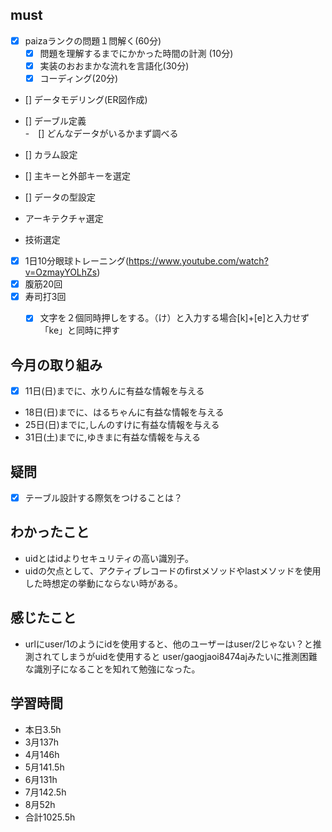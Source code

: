
## must
- [x] paizaランクの問題１問解く(60分)
  - [x] 問題を理解するまでにかかった時間の計測 (10分)
  - [x] 実装のおおまかな流れを言語化(30分)
  - [x] コーディング(20分)
- []  データモデリング(ER図作成)
- [] デーブル定義  
 -　[] どんなデータがいるかまず調べる
   
- [] カラム設定
- [] 主キーと外部キーを選定
- [] データの型設定


- アーキテクチャ選定
- 技術選定 


- [x] 1日10分眼球トレーニング(https://www.youtube.com/watch?v=OzmayYOLhZs)
- [x] 腹筋20回
- [x] 寿司打3回
  - [x] 文字を２個同時押しをする。（け）と入力する場合[k]+[e]と入力せず「ke」と同時に押す
     

     
## 今月の取り組み
- [x] 11日(日)までに、水りんに有益な情報を与える
- 18日(日)までに、はるちゃんに有益な情報を与える　
- 25日(日)までに,しんのすけに有益な情報を与える
- 31日(土)までに,ゆきまに有益な情報を与える


## 疑問
 - [x] テーブル設計する際気をつけることは？

## わかったこと
- uidとはidよりセキュリティの高い識別子。
- uidの欠点として、アクティブレコードのfirstメソッドやlastメソッドを使用した時想定の挙動にならない時がある。

## 感じたこと
-  urlにuser/1のようにidを使用すると、他のユーザーはuser/2じゃない？と推測されてしまうがuidを使用すると
user/gaogjaoi8474ajみたいに推測困難な識別子になることを知れて勉強になった。
  

## 学習時間
  - 本日3.5h
  - 3月137h
  - 4月146h
  - 5月141.5h
  - 6月131h
  - 7月142.5h
  - 8月52h
  - 合計1025.5h
    




